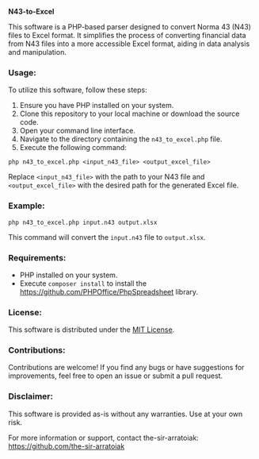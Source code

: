 **N43-to-Excel**

This software is a PHP-based parser designed to convert Norma 43 (N43) files to Excel format. It simplifies the process of converting financial data from N43 files into a more accessible Excel format, aiding in data analysis and manipulation.

### Usage:

To utilize this software, follow these steps:

1. Ensure you have PHP installed on your system.
2. Clone this repository to your local machine or download the source code.
3. Open your command line interface.
4. Navigate to the directory containing the `n43_to_excel.php` file.
5. Execute the following command:

```
php n43_to_excel.php <input_n43_file> <output_excel_file>
```

Replace `<input_n43_file>` with the path to your N43 file and `<output_excel_file>` with the desired path for the generated Excel file.

### Example:

```
php n43_to_excel.php input.n43 output.xlsx
```

This command will convert the `input.n43` file to `output.xlsx`.

### Requirements:

- PHP installed on your system.
- Execute `composer install` to install the https://github.com/PHPOffice/PhpSpreadsheet library.

### License:

This software is distributed under the [MIT License](LICENSE).

### Contributions:

Contributions are welcome! If you find any bugs or have suggestions for improvements, feel free to open an issue or submit a pull request.

### Disclaimer:

This software is provided as-is without any warranties. Use at your own risk.

For more information or support, contact the-sir-arratoiak: https://github.com/the-sir-arratoiak
